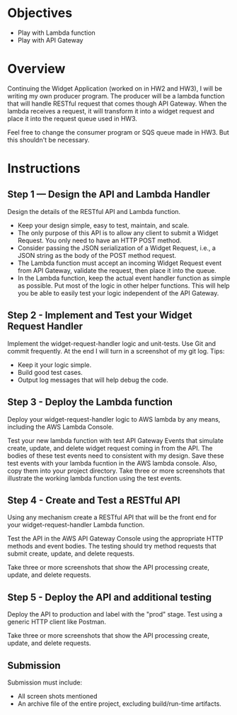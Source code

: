 # Objectives
- Play with Lambda function
- Play with API Gateway

# Overview
Continuing the Widget Application (worked on in HW2 and HW3), I will be writing my own producer program. 
The producer will be a lambda function that will handle RESTful request that comes though API Gateway. 
When the lambda receives a request, it will transform it into a widget request and place it into the request queue used in HW3.

Feel free to change the consumer program or SQS queue made in HW3. But this shouldn't be necessary.

# Instructions
## Step 1 — Design the API and Lambda Handler
Design the details of the RESTful API and Lambda function. 
- Keep your design simple, easy to test, maintain, and scale.
- The only purpose of this API is to allow any client to submit a Widget Request. You only need to have an HTTP POST method.
- Consider passing the JSON serialization of a Widget Request, i.e., a JSON string as the body of the POST method request.
- The Lambda function must accept an incoming Widget Request event from API Gateway, validate the request, then place it into the queue.
- In the Lambda function, keep the actual event handler function as simple as possible. Put most of the logic in other helper functions. This will help you be able to easily test your logic independent of the API Gateway.

## Step 2 - Implement and Test your Widget Request Handler
Implement the widget-request-handler logic and unit-tests. 
Use Git and commit frequently. At the end I will turn in a screenshot of my git log.
Tips:
- Keep it your logic simple.
- Build good test cases.
- Output log messages that will help debug the code.

## Step 3 - Deploy the Lambda function
Deploy your widget-request-handler logic to AWS lambda by any means, including the AWS Lambda Console.

Test your new lambda function with test API Gateway Events that simulate create, update, and delete widget request coming in from the API.
The bodies of these test events need to consistent with my design. Save these test events with your lambda fucntion in the AWS lambda console. 
Also, copy them into your project directory.
Take three or more screenshots that illustrate the working lambda function using the test events.

## Step 4 - Create and Test a RESTful API
Using any mechanism create a RESTful API that will be the front end for your widget-request-handler Lambda function.

Test the API in the AWS API Gateway Console using the appropriate HTTP methods and event bodies. 
The testing should try method requests that submit create, update, and delete requests.

Take three or more screenshots that show the API processing create, update, and delete requests.

## Step 5 - Deploy the API and additional testing
Deploy the API to production and label with the "prod" stage. Test using a generic HTTP client like Postman.

Take three or more screenshots that show the API processing create, update, and delete requests. 

## Submission
Submission must include:
- All screen shots mentioned 
- An archive file of the entire project, excluding build/run-time artifacts.

